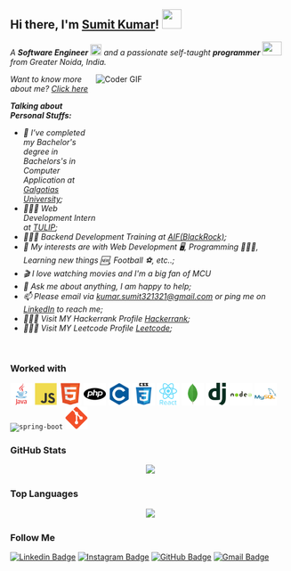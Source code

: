 ## Hi there, I'm [Sumit Kumar](https://www.linkedin.com/in/sumit-kumar-84b869231/)! <img src="https://raw.githubusercontent.com/TheDudeThatCode/TheDudeThatCode/master/Assets/Hi.gif" width=35 height=35>

<p>
  <em>
    A <b>Software Engineer</b> <img src="https://raw.githubusercontent.com/TheDudeThatCode/TheDudeThatCode/master/Assets/Medal.gif" width=20 height=20> and a passionate self-taught <b>programmer</b> <img src="https://raw.githubusercontent.com/TheDudeThatCode/TheDudeThatCode/master/Assets/Developer.gif" width=35 height=25> from Greater Noida, India.
  </em>
 </p>

<img align="right" alt="Coder GIF" height=250 width=350 src="https://i.pinimg.com/originals/e4/26/70/e426702edf874b181aced1e2fa5c6cde.gif" />

<em> Want to know more about me? [Click here](https://www.linkedin.com/in/sumit-kumar-84b869231/) </em>
<em>
  
**Talking about Personal Stuffs:**

- 💼 I’ve completed my Bachelor's degree in Bachelors's in Computer Application at [Galgotias University](https://www.galgotiasuniversity.edu.in/);
- 👨🏽‍💻 Web Development Intern at [TULIP](https://internship.aicte-india.org/module_ulb/Dashboard/TulipMain/);
- 👨🏽‍💻 Backend Development Training at [AIF(BlackRock)](https://e2eblackrock.aiflms.in/);
- 🤔 My interests are with Web Development 🖥️, Programming 👨🏼‍💻, Learning new things 🆕, Football ⚽, etc..;
- 🎬 I love watching movies and I'm a big fan of MCU <img src="https://www.pngfind.com/pngs/m/173-1737725_captain-americas-shield-hd-png-download.png" width=15 height=15>
- 💬 Ask me about anything, I am happy to help;
- 📫 Please email via kumar.sumit321321@gmail.com or ping me on [LinkedIn](https://www.linkedin.com/in/sumit-kumar-84b869231/) to reach me;
- 👨🏽‍💻 Visit MY Hackerrank Profile [Hackerrank](https://www.hackerrank.com/kumar_sumit32131);
- 👨🏽‍💻 Visit MY Leetcode Profile [Leetcode](https://leetcode.com/user9738RE/);
<br/> 
</em>

### Worked with 

<code><img height="40" src="https://raw.githubusercontent.com/devicons/devicon/master/icons/java/java-original-wordmark.svg" title="java"></code>
<code><img height="40" src="https://raw.githubusercontent.com/devicons/devicon/master/icons/javascript/javascript-original.svg" title="javascript"></code>
<code><img height="40" src="https://raw.githubusercontent.com/devicons/devicon/master/icons/html5/html5-original.svg" title="html5"></code>
<code><img height="40" src="https://raw.githubusercontent.com/devicons/devicon/master/icons/php/php-plain.svg" title="php"></code>
<code><img height="40" src="https://raw.githubusercontent.com/devicons/devicon/master/icons/c/c-plain.svg" title="C"></code>
<code><img height="40" src="https://raw.githubusercontent.com/devicons/devicon/master/icons/css3/css3-original-wordmark.svg" title="css3"></code>
<code><img height="40" src="https://raw.githubusercontent.com/devicons/devicon/master/icons/react/react-original-wordmark.svg" title="react"></code>
<code><img height="40" src="https://raw.githubusercontent.com/devicons/devicon/master/icons/mongodb/mongodb-original.svg" title="mongodb"></code>
<code><img height="40" src="https://raw.githubusercontent.com/devicons/devicon/master/icons/django/django-plain.svg" title="django"></code>
<code><img height="40" src="https://raw.githubusercontent.com/devicons/devicon/master/icons/nodejs/nodejs-original-wordmark.svg" title="node.js"></code>
<code><img height="40" src="https://raw.githubusercontent.com/devicons/devicon/master/icons/mysql/mysql-original-wordmark.svg" title="mysql"></code>
<code><img height="40" src="https://pbs.twimg.com/profile_images/1235868806079057921/fTL08u_H_400x400.png" title="spring-boot"></code>
<code><img height="40" src="https://raw.githubusercontent.com/devicons/devicon/master/icons/git/git-original.svg" title="git"></code>




### GitHub Stats

<p align="center">
  <a href = "https://github.com/sumitkumar5683">
<img src="https://github-readme-stats.vercel.app/api?username=sumitkumar5683&show_icons=true&title_color=ffc857&icon_color=8ac926&text_color=daf7dc&bg_color=151515&count_private=true&include_all_commits=true">
  </a>
 </p>
 
### Top Languages

<p align="center">
<a href = "https://github.com/sumitkumar5683">
  <img src="https://github-readme-stats.vercel.app/api/top-langs/?username=sumitkumar5683&layout=compact&title_color=ffc857&icon_color=8ac926&text_color=daf7dc&bg_color=151515&card_width=400">
</a>
</p>

### Follow Me

[![Linkedin Badge](https://img.shields.io/badge/-Sumit%20Kumar-blue?style=flat-circle&logo=Linkedin&logoColor=white&link=https://www.linkedin.com/in/sumit-kumar-84b869231/)](https://www.linkedin.com/in/sumit-kumar-84b869231/) [![Instagram Badge](https://img.shields.io/badge/-@sumitkum156-e02c73?style=flat-circle&labelColor=e02c73&logo=Instagram&logoColor=white&link=https://www.instagram.com/sumitkum156)](https://instagram.com/sumitkum156?igshid=ZDdkNTZiNTM= )  [![GitHub Badge](https://img.shields.io/badge/-@sumitkumar5683-24292e?style=flat-circle&labelColor=24292e&logo=github&logoColor=white&link=https://github.com/sumitkumar5683)](https://github.com/sumitkumar5683) [![Gmail Badge](https://img.shields.io/badge/-@sumitkumar5683-d54b3d?style=flat-circle&labelColor=d54b3d&logo=gmail&logoColor=white&link=mailto:kumar.sumit321321@gmail.com)](mailto:kumar.sumit321321@gmail.com)
